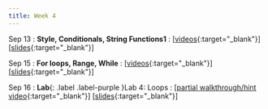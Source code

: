 ```yaml
---
title: Week 4
---
```


Sep 13
: **Style, Conditionals, String Functions1**
  : \[[videos](https://www.youtube.com/playlist?list=PLr509y092L28AOrUdphblWlh_sJYcu4RR){:target="_blank"}\] \[[slides](https://docs.google.com/presentation/d/13KTDx14MZxZzPpZdDRpYj6zH468QUpQwzbLwhNFkGEQ/edit?usp=sharing){:target="_blank"}\]
  
Sep 15
: **For loops, Range, While**
  : \[[videos](https://www.youtube.com/playlist?list=PLr509y092L28sQ4bv8s_aZgj5iq_HQLM9){:target="_blank"}\] \[[slides](https://docs.google.com/presentation/d/1JkPVEkA5VR7wj0m4xGnsXjr6a735ZQ0EGDVYOpOwy4g/edit?usp=sharing){:target="_blank"}\]

Sep 16
: **Lab**{: .label .label-purple }Lab 4: Loops
  : \[[partial walkthrough/hint video](https://youtu.be/wMOxsdM8HK4){:target="_blank"}\] \[[slides](https://docs.google.com/presentation/d/164Zuv6pBf3LUsL6pMPmvqa7koCRePOJj7-x3J9eA4q4/edit#slide=id.p){:target="_blank"}\]
